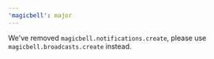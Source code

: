 ```yaml
---
'magicbell': major
---
```


We've removed `magicbell.notifications.create`, please use `magicbell.broadcasts.create` instead.
